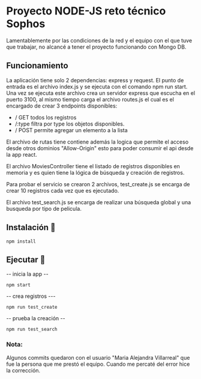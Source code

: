 # Proyecto NODE-JS reto técnico Sophos

Lamentablemente por las condiciones de la red y el equipo con el que tuve que trabajar, no alcancé a tener el proyecto funcionando con Mongo DB.

## Funcionamiento
La aplicación tiene solo 2 dependencias: express y request.
El punto de entrada es el archivo index.js y se ejecuta con el comando npm run start.
Una vez se ejecuta este archivo crea un servidor express que escucha en el puerto 3100, al mismo tiempo carga el archivo routes.js el cual es el encargado de crear 3 endpoints disponibles:

- / GET todos los registros
- /:type filtra por type los objetos disponibles.
- / POST permite agregar un elemento a la lista

El archivo de rutas tiene contiene además la logica que permite el acceso desde otros dominios "Allow-Origin" esto para poder consumir el api desde la app react.

El archivo MoviesController tiene el listado de registros disponibles en memoria y es quien tiene la lógica de búsqueda y creación de registros.

Para probar el servicio se crearon 2 archivos, test_create.js se encarga de crear 10 registros cada vez que es ejecutado.

El archivo test_search.js se encarga de realizar una búsqueda global y una busqueda por tipo de pelicula.

## Instalación 🔧

```
npm install
```

## Ejecutar 🚀
-- inicia la app --
```
npm start
```
-- crea registros ---
```
npm run test_create
```
-- prueba la creación --
```
npm run test_search
```

### Nota:

Algunos commits quedaron con el usuario "Maria Alejandra Villarreal" que fue la persona que me prestó el equipo. Cuando me percaté del error hice la corrección.